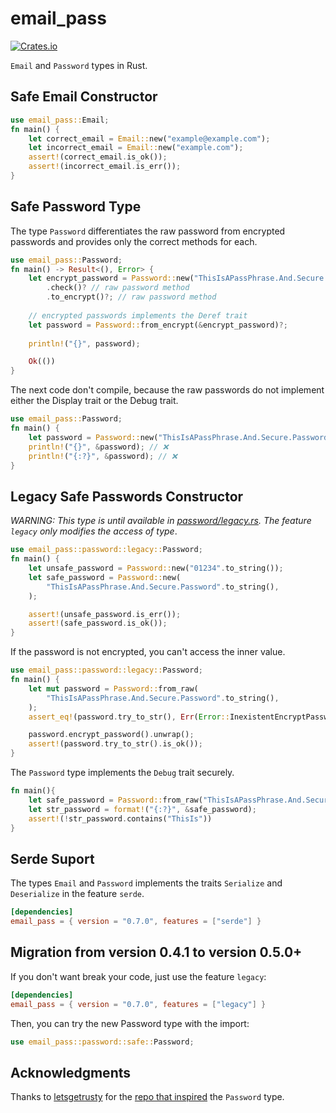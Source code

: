 # email_pass

[![Crates.io](https://shields.io/crates/v/email_pass.svg)](https://crates.io/crates/email_pass)

`Email` and `Password` types in Rust.

## Safe Email Constructor

```rust
use email_pass::Email;
fn main() {
    let correct_email = Email::new("example@example.com");
    let incorrect_email = Email::new("example.com");
    assert!(correct_email.is_ok());
    assert!(incorrect_email.is_err());
}
```

## Safe Password Type

The type `Password` differentiates the raw password from encrypted passwords and provides only the correct methods for each. 

```rust
use email_pass::Password;
fn main() -> Result<(), Error> {
    let encrypt_password = Password::new("ThisIsAPassPhrase.And.Secure.Password")
        .check()? // raw password method
        .to_encrypt()?; // raw password method
    
    // encrypted passwords implements the Deref trait
    let password = Password::from_encrypt(&encrypt_password)?;
    
    println!("{}", password);

    Ok(())
}
```
The next code don't compile, because the raw passwords do not implement either the Display trait or the Debug trait. 
```rust
use email_pass::Password;
fn main() {
    let password = Password::new("ThisIsAPassPhrase.And.Secure.Password");
    println!("{}", &password); // ❌
    println!("{:?}", &password); // ❌ 
}
```
## Legacy Safe Passwords Constructor
*WARNING: This type is until available in [password/legacy.rs](./src/password/legacy.rs). The feature `legacy` only modifies the access of type*.

```rust
use email_pass::password::legacy::Password;
fn main() {
    let unsafe_password = Password::new("01234".to_string());
    let safe_password = Password::new(
        "ThisIsAPassPhrase.And.Secure.Password".to_string(),
    );

    assert!(unsafe_password.is_err());
    assert!(safe_password.is_ok());
}
```

If the password is not encrypted, you can't access the inner value.
```rust 
use email_pass::password::legacy::Password;
fn main() {
    let mut password = Password::from_raw(
        "ThisIsAPassPhrase.And.Secure.Password".to_string(),
    );
    assert_eq!(password.try_to_str(), Err(Error::InexistentEncryptPassword));

    password.encrypt_password().unwrap();
    assert!(password.try_to_str().is_ok());
}
```
The `Password` type implements the `Debug` trait securely.
```rust
fn main(){
    let safe_password = Password::from_raw("ThisIsAPassPhrase.And.Secure.Password".to_string());
    let str_password = format!("{:?}", &safe_password);
    assert!(!str_password.contains("ThisIs"))
}
```

## Serde Suport

The types `Email` and `Password` implements the traits `Serialize` and `Deserialize` in the feature `serde`. 

```toml
[dependencies]
email_pass = { version = "0.7.0", features = ["serde"] }
```



## Migration from version 0.4.1 to version 0.5.0+

If you don't want break your code, just use the feature `legacy`:
```toml
[dependencies]
email_pass = { version = "0.7.0", features = ["legacy"] }
```
Then, you can try the new Password type with the import:
```rust
use email_pass::password::safe::Password;
```

## Acknowledgments

Thanks to [letsgetrusty](https://github.com/letsgetrusty/) for the 
[repo that inspired](https://github.com/letsgetrusty/generics_and_zero_sized_types) the `Password` type.